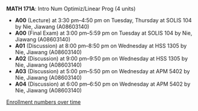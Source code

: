 **MATH 171A**: Intro Num Optimiz/Linear Prog (4 units)

- **A00** (Lecture) at 3:30 pm–4:50 pm on Tuesday, Thursday at SOLIS 104 by Nie, Jiawang (A08603140)
- **A00** (Final Exam) at 3:00 pm–5:59 pm on Tuesday at SOLIS 104 by Nie, Jiawang (A08603140)
- **A01** (Discussion) at 8:00 pm–8:50 pm on Wednesday at HSS 1305 by Nie, Jiawang (A08603140)
- **A02** (Discussion) at 9:00 pm–9:50 pm on Wednesday at HSS 1305 by Nie, Jiawang (A08603140)
- **A03** (Discussion) at 5:00 pm–5:50 pm on Wednesday at APM 5402 by Nie, Jiawang (A08603140)
- **A04** (Discussion) at 6:00 pm–6:50 pm on Wednesday at APM 5402 by Nie, Jiawang (A08603140)

[Enrollment numbers over time](./MATH171A.tsv)
